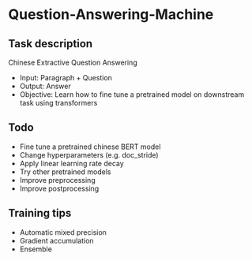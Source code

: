 # Question-Answering-Machine

## Task description
Chinese Extractive Question Answering

- Input: Paragraph + Question
- Output: Answer
- Objective: Learn how to fine tune a pretrained model on downstream task using transformers

## Todo

- Fine tune a pretrained chinese BERT model
- Change hyperparameters (e.g. doc_stride)
- Apply linear learning rate decay
- Try other pretrained models
- Improve preprocessing
- Improve postprocessing

## Training tips

- Automatic mixed precision
- Gradient accumulation
- Ensemble
